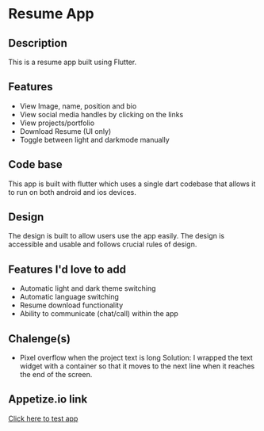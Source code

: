 # Resume App

## Description
This is a resume app built using Flutter.

## Features
 - View Image, name, position and bio
 - View social media handles by clicking on the links
 - View projects/portfolio
 - Download Resume (UI only)
 - Toggle between light and darkmode manually
 
## Code base
This app is built with flutter which uses a single dart codebase that allows it to run on both android and ios devices.

## Design
The design is built to allow users use the app easily. The design is accessible and usable and follows crucial rules of design.

## Features I'd  love to add
 - Automatic light and dark theme switching
 - Automatic language switching
 - Resume download functionality
 - Ability to communicate (chat/call) within the app

## Chalenge(s)
 - Pixel overflow when the project text is long
  Solution: I wrapped the text widget with a container so that it moves to the next line when it reaches the end of the screen.
  
## Appetize.io link
[Click here to test app](https://appetize.io/app/v4u347v7pz6dutqez2jhwp6ile?device=iphone14promax&osVersion=16.0&scale=75)

